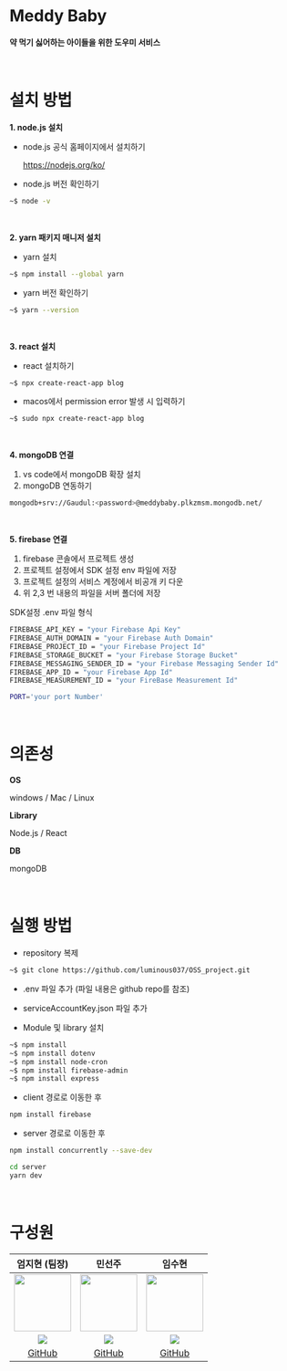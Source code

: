 # Meddy Baby

<b>약 먹기 싫어하는 아이들을 위한 도우미 서비스</b>
<p><br></p>

# 설치 방법

**1. node.js 설치**
- node.js 공식 홈페이지에서 설치하기
  
  https://nodejs.org/ko/

- node.js 버전 확인하기
```sh
~$ node -v
```
<p><br></p>

**2. yarn 패키지 매니저 설치**
- yarn 설치
```sh
~$ npm install --global yarn
```

- yarn 버전 확인하기
```sh
~$ yarn --version
```
<p><br></p>

**3. react 설치**
- react 설치하기
```sh
~$ npx create-react-app blog
```

- macos에서 permission error 발생 시 입력하기
```sh
~$ sudo npx create-react-app blog
```
<p><br></p>

**4. mongoDB 연결**

1. vs code에서 mongoDB 확장 설치
2. mongoDB 연동하기
```sh
mongodb+srv://Gaudul:<password>@meddybaby.plkzmsm.mongodb.net/
```

<p><br></p>

**5. firebase 연결**
1. firebase 콘솔에서 프로젝트 생성
2. 프로젝트 설정에서 SDK 설정 env 파일에 저장
3. 프로젝트 설정의 서비스 계정에서 비공개 키 다운
4. 위 2,3 번 내용의 파일을 서버 폴더에 저장

SDK설정 .env 파일 형식
```sh
FIREBASE_API_KEY = "your Firebase Api Key"
FIREBASE_AUTH_DOMAIN = "your Firebase Auth Domain"
FIREBASE_PROJECT_ID = "your Firebase Project Id"
FIREBASE_STORAGE_BUCKET = "your Firebase Storage Bucket"
FIREBASE_MESSAGING_SENDER_ID = "your Firebase Messaging Sender Id"
FIREBASE_APP_ID = "your Firebase App Id"
FIREBASE_MEASUREMENT_ID = "your FireBase Measurement Id"

PORT='your port Number'
```

<p><br></p>

# 의존성

<h10>**OS**</h10>
<p>windows / Mac / Linux</p>

<h10>**Library**</h10>
<p>Node.js / React</p>

<h10>**DB**</h10>
<p>mongoDB</p>

<p><br></p>

# 실행 방법

- repository 복제
```sh
~$ git clone https://github.com/luminous037/OSS_project.git
```
- .env 파일 추가 (파일 내용은 github repo를 참조)
- serviceAccountKey.json 파일 추가

- Module 및 library 설치
```sh
~$ npm install
~$ npm install dotenv
~$ npm install node-cron
~$ npm install firebase-admin
~$ npm install express
```
- client 경로로 이동한 후
```sh
npm install firebase 
```
- server 경로로 이동한 후
```sh
npm install concurrently --save-dev
```
  
```sh
cd server
yarn dev
```
<p><br></p>







# 구성원
| **엄지현 (팀장)** | **민선주** | **임수현** | 
|:---:|:---:|:---:|
| <img src="https://avatars.githubusercontent.com/u/135002121?v=4" width="100" height="100"> | <img src="https://github.com/minseonju.png" width="100" height="100"> | <img src="https://avatars.githubusercontent.com/u/137772044?v=4" width="100" height="100"> |
| <a href="mailto:luminous037@gmail.com"><img src="https://img.shields.io/badge/EMAIL-F0F0F0?style=flat-square&logo=Gmail&logoColor=orange&link=mailto:luminous037@gmail.com"/></a> | <a href="mailto:10sc1108@naver.com"><img src="https://img.shields.io/badge/EMAIL-F0F0F0?style=flat-square&logo=Gmail&logoColor=orange&link=mailto:10sc1108@naver.com"/></a> | <a href="mailto:limjsu12@naver.com"><img src="https://img.shields.io/badge/EMAIL-F0F0F0?style=flat-square&logo=Gmail&logoColor=orange&link=mailto:limjsu12@naver.com"/></a> |
| <a href="https://github.com/luminous037">GitHub</a> | <a href="https://github.com/minseonju">GitHub</a> | <a href="https://github.com/GAUDUL">GitHub</a> |
